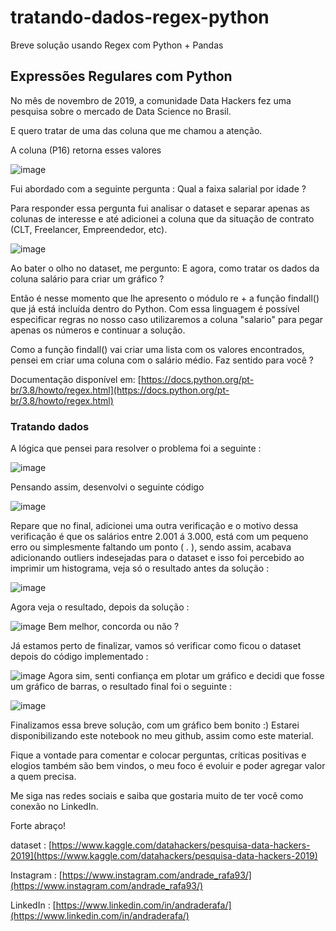 # tratando-dados-regex-python
Breve solução usando Regex com Python + Pandas
## Expressões Regulares com Python

No mês de novembro de 2019, a comunidade Data Hackers fez uma pesquisa sobre o mercado de Data Science no Brasil.

E quero tratar de uma das coluna que me chamou a atenção.

A coluna (P16) retorna esses valores

![image](https://user-images.githubusercontent.com/68204206/123883811-1cc84580-d920-11eb-8257-6e945aaa9b0e.png)

Fui abordado com a seguinte pergunta : Qual a faixa salarial por idade ?

Para responder essa pergunta fui analisar o dataset e separar apenas as colunas de interesse e até adicionei a coluna que da situação de contrato (CLT, Freelancer, Empreendedor, etc).

![image](https://user-images.githubusercontent.com/68204206/123883835-2e115200-d920-11eb-97a9-032511c489c7.png)

Ao bater o olho no dataset, me pergunto: E agora, como tratar os dados da coluna salário para criar um gráfico ? 

Então é nesse momento que lhe apresento o módulo re + a função findall() que já está incluída dentro do Python. Com essa linguagem é possível especificar regras no nosso caso utilizaremos a coluna "salario" para pegar apenas os números e continuar a solução.

Como a função findall() vai criar uma lista com os valores encontrados, pensei em criar uma coluna com o salário médio. Faz sentido para você ?

Documentação disponível em: [https://docs.python.org/pt-br/3.8/howto/regex.html](https://docs.python.org/pt-br/3.8/howto/regex.html)

### Tratando dados

A lógica que pensei para resolver o problema foi a seguinte :

![image](https://user-images.githubusercontent.com/68204206/123884012-92ccac80-d920-11eb-911d-558a5bcb1b3e.png)

Pensando assim, desenvolvi o seguinte código

![image](https://user-images.githubusercontent.com/68204206/123883870-44b7a900-d920-11eb-81dc-42b33a69b874.png)

Repare que no final, adicionei uma outra verificação e o motivo dessa verificação é que os salários entre 2.001 á 3.000, está com um pequeno erro ou simplesmente faltando um ponto ( . ), sendo assim, acabava adicionando outliers indesejadas para o dataset e isso foi percebido ao imprimir um histograma, veja só o resultado antes da solução :


![image](https://user-images.githubusercontent.com/68204206/123883898-5600b580-d920-11eb-868a-1f0ba705d615.png)

Agora veja o resultado, depois da solução :

![image](https://user-images.githubusercontent.com/68204206/123883907-5ac56980-d920-11eb-96bf-3e2fe38e9911.png)
Bem melhor, concorda ou não ? 

Já estamos perto de finalizar, vamos só verificar como ficou o dataset depois do código implementado : 

![image](https://user-images.githubusercontent.com/68204206/123883912-62850e00-d920-11eb-9512-c11ba0f38a28.png)
Agora sim, senti confiança em plotar um gráfico e decidi que fosse um gráfico de barras, o resultado final foi o seguinte :

![image](https://user-images.githubusercontent.com/68204206/123883922-66189500-d920-11eb-9d6e-c93de7c21daf.png)


Finalizamos essa breve solução, com um gráfico bem bonito :) 
Estarei disponibilizando este notebook no meu github, assim como este material.

Fique a vontade para comentar e colocar perguntas, críticas positivas e elogios também são bem vindos, o meu foco é evoluir e poder agregar valor a quem precisa.

Me siga nas redes sociais e saiba que gostaria muito de ter você como conexão no LinkedIn.

Forte abraço!

dataset : [https://www.kaggle.com/datahackers/pesquisa-data-hackers-2019](https://www.kaggle.com/datahackers/pesquisa-data-hackers-2019)

Instagram : [https://www.instagram.com/andrade_rafa93/](https://www.instagram.com/andrade_rafa93/)

LinkedIn : [https://www.linkedin.com/in/andraderafa/](https://www.linkedin.com/in/andraderafa/)
